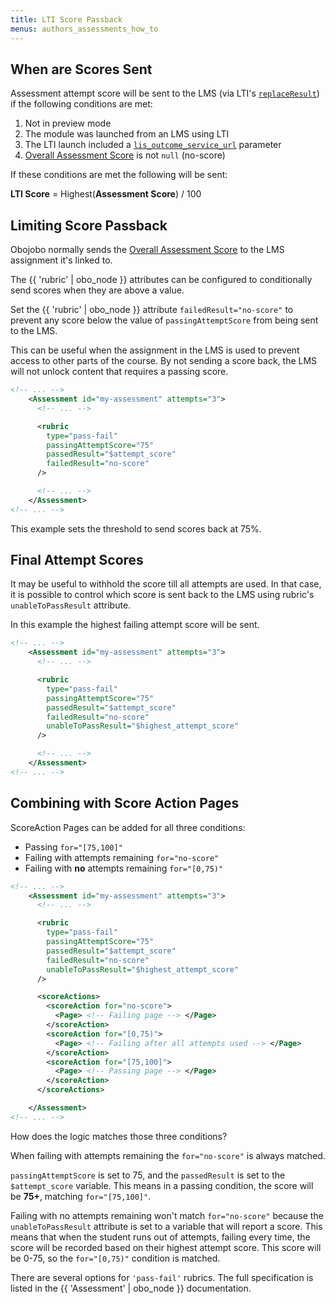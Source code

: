 ```yaml
---
title: LTI Score Passback
menus: authors_assessments_how_to
---
```


## When are Scores Sent

Assessment attempt score will be sent to the LMS (via LTI's [`replaceResult`](https://www.imsglobal.org/specs/ltiomv1p0/specification#toc-4)) if the following conditions are met:

1.  Not in preview mode
2.  The module was launched from an LMS using LTI
3.  The LTI launch included a [`lis_outcome_service_url`](https://www.imsglobal.org/specs/ltiomv1p0/specification#toc-2) parameter
4.  [Overall Assessment Score](assessment_scoring.html#overall-assessment-score) is not `null` (no-score)

If these conditions are met the following will be sent:

**LTI Score** = Highest(**Assessment Score**) / 100

## Limiting Score Passback

Obojobo normally sends the [Overall Assessment Score](assessment_scoring.html#overall-assessment-score) to the LMS assignment it's linked to.

The {{ 'rubric' | obo_node }} attributes can be configured to conditionally send scores when they are above a value.

Set the {{ 'rubric' | obo_node }} attribute `failedResult="no-score"` to prevent any score below the value of `passingAttemptScore` from being sent to the LMS.

This can be useful when the assignment in the LMS is used to prevent access to other parts of the course. By not sending a score back, the LMS will not unlock content that requires a passing score.

```xml
<!-- ... -->
    <Assessment id="my-assessment" attempts="3">
      <!-- ... -->

      <rubric
        type="pass-fail"
        passingAttemptScore="75"
        passedResult="$attempt_score"
        failedResult="no-score"
      />

      <!-- ... -->
    </Assessment>
<!-- ... -->
```

This example sets the threshold to send scores back at 75%.

## Final Attempt Scores

It may be useful to withhold the score till all attempts are used. In that case, it is possible to control which score is sent back to the LMS using rubric's `unableToPassResult` attribute.

In this example the highest failing attempt score will be sent.

```xml
<!-- ... -->
    <Assessment id="my-assessment" attempts="3">
      <!-- ... -->

      <rubric
        type="pass-fail"
        passingAttemptScore="75"
        passedResult="$attempt_score"
        failedResult="no-score"
        unableToPassResult="$highest_attempt_score"
      />

      <!-- ... -->
    </Assessment>
<!-- ... -->
```

## Combining with Score Action Pages

ScoreAction Pages can be added for all three conditions:

- Passing `for="[75,100]"`
- Failing with attempts remaining `for="no-score"`
- Failing with **no** attempts remaining `for="[0,75)"`

```xml
<!-- ... -->
    <Assessment id="my-assessment" attempts="3">
      <!-- ... -->

      <rubric
        type="pass-fail"
        passingAttemptScore="75"
        passedResult="$attempt_score"
        failedResult="no-score"
        unableToPassResult="$highest_attempt_score"
      />

      <scoreActions>
        <scoreAction for="no-score">
          <Page> <!-- Failing page --> </Page>
        </scoreAction>
        <scoreAction for="[0,75)">
          <Page> <!-- Failing after all attempts used --> </Page>
        </scoreAction>
        <scoreAction for="[75,100]">
          <Page> <!-- Passing page --> </Page>
        </scoreAction>
      </scoreActions>

    </Assessment>
<!-- ... -->
```

How does the logic matches those three conditions?

When failing with attempts remaining the `for="no-score"` is always matched.

`passingAttemptScore` is set to 75, and the `passedResult` is set to the `$attempt_score` variable. This means in a passing condition, the score will be **75+**, matching `for="[75,100]"`.

Failing with no attempts remaining won't match `for="no-score"` because the `unableToPassResult` attribute is set to a variable that will report a score. This means that when the student runs out of attempts, failing every time, the score will be recorded based on their highest attempt score. This score will be 0-75, so the `for="[0,75)"` condition is matched.

There are several options for `'pass-fail'` rubrics. The full specification is listed in the {{ 'Assessment' | obo_node }} documentation.
